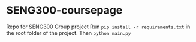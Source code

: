 # SENG300-coursepage
Repo for SENG300 Group project
Run ```pip install -r requirements.txt``` in the root folder of the project.
Then ```python main.py```
